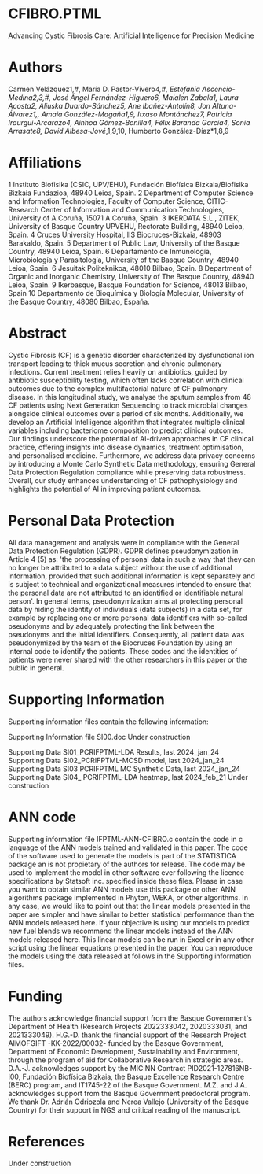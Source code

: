 # CFIBRO.PTML
Advancing Cystic Fibrosis Care: Artificial Intelligence for Precision Medicine


# Authors
Carmen Velázquez1,#, María D. Pastor-Vivero*4,#, Estefanía Ascencio-Medina2,3,#, 
José Ángel Fernández-Higuero6, Maialen Zabala1, Laura Acosta2, Aliuska Duardo-Sánchez5, Ane Ibañez-Antolín8, Jon Altuna-Álvarez1,, Amaia González-Magaña1,9, Itxaso Montánchez7, Patricia Iraurgui-Arcarazo4, Ainhoa Gómez-Bonilla4, Félix Baranda García4, Sonia Arrasate8, David Albesa-Jové*,1,9,10, Humberto González-Díaz*1,8,9


# Affiliations
1 Instituto Biofisika (CSIC, UPV/EHU), Fundación Biofísica Bizkaia/Biofisika Bizkaia Fundazioa, 48940 Leioa, Spain.
2 Department of Computer Science and Information Technologies, Faculty of Computer Science, CITIC-Research Center of Information and Communication Technologies, University of A Coruña, 15071 A Coruña, Spain.
3 IKERDATA S.L., ZITEK, University of Basque Country UPVEHU, Rectorate Building, 48940 Leioa, Spain.
4 Cruces University Hospital, IIS Biocruces-Bizkaia, 48903 Barakaldo, Spain.
5 Department of Public Law, University of the Basque Country, 48940 Leioa, Spain.
6 Departamento de Inmunología, Microbiología y Parasitología, University of the Basque Country, 48940 Leioa, Spain. 
6 Jesuitak Politeknikoa, 48010 Bilbao, Spain.
8 Department of Organic and Inorganic Chemistry, University of The Basque Country, 48940 Leioa, Spain.
9 Ikerbasque, Basque Foundation for Science, 48013 Bilbao, Spain
10 Departamento de Bioquímica y Biología Molecular, University of the Basque Country, 48080 Bilbao, España.

# Abstract
Cystic Fibrosis (CF) is a genetic disorder characterized by dysfunctional ion transport leading to thick mucus secretion and chronic pulmonary infections. Current treatment relies heavily on antibiotics, guided by antibiotic susceptibility testing, which often lacks correlation with clinical outcomes due to the complex multifactorial nature of CF pulmonary disease. In this longitudinal study, we analyse the sputum samples from 48 CF patients using Next Generation Sequencing to track microbial changes alongside clinical outcomes over a period of six months. Additionally, we develop an Artificial Intelligence algorithm that integrates multiple clinical variables including bacteriome composition to predict clinical outcomes. Our findings underscore the potential of AI-driven approaches in CF clinical practice, offering insights into disease dynamics, treatment optimisation, and personalised medicine. Furthermore, we address data privacy concerns by introducing a Monte Carlo Synthetic Data methodology, ensuring General Data Protection Regulation compliance while preserving data robustness. Overall, our study enhances understanding of CF pathophysiology and highlights the potential of AI in improving patient outcomes.


# Personal Data Protection

All data management and analysis were in compliance with the General Data Protection Regulation (GDPR). GDPR defines pseudonymization in Article 4 (5) as: 'the processing of personal data in such a way that they can no longer be attributed to a data subject without the use of additional information, provided that such additional information is kept separately and is subject to technical and organizational measures intended to ensure that the personal data are not attributed to an identified or identifiable natural person'. In general terms, pseudonymization aims at protecting personal data by hiding the identity of individuals (data subjects) in a data set, for example by replacing one or more personal data identifiers with so-called pseudonyms and by adequately protecting the link between the pseudonyms and the initial identifiers. Consequently, all patient data was pseudonymized by the team of the Biocruces Foundation by using an internal code to identify the patients. These codes and the identities of patients were never shared with the other researchers in this paper or the public in general. 

# Supporting Information
Supporting information files contain the following information:

Supporting Information file SI00.doc
Under construction

Supporting Data SI01_PCRIFPTML-LDA Results, last 2024_jan_24
Supporting Data SI02_PCRIFPTML-MCSD model, last 2024_jan_24
Supporting Data SI03 PCRIFPTML MC Synthetic Data, last 2024_jan_24
Supporting Data SI04_ PCRIFPTML-LDA heatmap, last 2024_feb_21
Under construction

# ANN code
Supporting information file IFPTML-ANN-CFIBRO.c contain the code in c language of the ANN models trained and validated in this paper. The code of the software used to generate the models is part of the STATISTICA package an is not propietary of the authors for release. The code may be used to implement the model in other software ever following the licence specifications by Statsoft inc. specified inside these files. Please in case you want to obtain similar ANN models use this package or other ANN algorithms package implemented in Phyton, WEKA, or other algorithms. In any case, we would like to point out that the linear models presented in the paper are simpler and have similar to better statistical performance than the ANN models released here. If your objective is using our models to predict new fuel blends we recommend the linear models instead of the ANN models released here. This linear models can be run in Excel or in any other script using the linear equations presented in the paper. You can reproduce the models using the data released at follows in the Supporting information files.

# Funding
The authors acknowledge financial support from the Basque Government's Department of Health (Research Projects 2022333042, 2020333031, and 2021333049). H.G.-D. thank the financial support of the Research Project AIMOFGIFT -KK-2022/00032- funded by the Basque Government, Department of Economic Development, Sustainability and Environment, through the program of aid for Collaborative Research in strategic areas. D.A.-J. acknowledges support by the MICINN Contract PID2021-127816NB-I00, Fundación Biofísica Bizkaia, the Basque Excellence Research Centre (BERC) program, and IT1745-22 of the Basque Government. M.Z. and J.A. acknowledges support from the Basque Government predoctoral program. We thank Dr. Adrián Odriozola and Nerea Vallejo (University of the Basque Country) for their support in NGS and critical reading of the manuscript.

# References
Under construction


